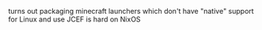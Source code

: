 turns out packaging minecraft launchers which don't have "native" support for
Linux and use JCEF is hard on NixOS
